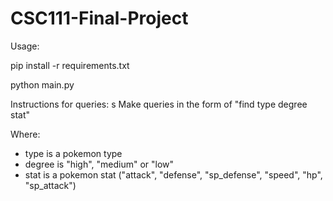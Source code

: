 # CSC111-Final-Project

Usage:

pip install -r requirements.txt


python main.py


Instructions for queries:
s
Make queries in the form of "find type degree stat"

Where:
- type is a pokemon type
- degree is "high", "medium" or "low"
- stat is a pokemon stat ("attack", "defense", "sp_defense", "speed", "hp", "sp_attack")
